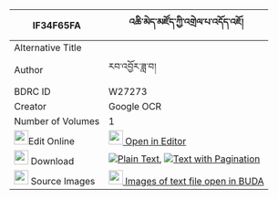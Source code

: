 |IF34F65FA|འཆི་མེད་མཛོད་ཀྱི་འགྲེལ་པ་འདོད་འཇོ། 
| --- | --- 
|Alternative Title |
|Author| རབ་འབྱོར་ཟླ་བ།
|BDRC ID | W27273
|Creator | Google OCR
|Number of Volumes| 1
|<img width="25" src="https://img.icons8.com/color/25/000000/edit-property.png">Edit Online| [<img width="25" src="https://avatars.githubusercontent.com/u/45091458?s=200&v=4"> Open in Editor](http://editor.openpecha.org/IF34F65FA)
|<img width="25" src="https://img.icons8.com/fluent/48/000000/download-2.png"/>  Download | [![](https://img.icons8.com/color/20/000000/txt.png)Plain Text](https://github.com/Openpecha/IF34F65FA/releases/download/v2/chime_dzo_kyi_drelpa_dojo_plain_IF34F65FA.zip), [![](https://img.icons8.com/color/20/000000/txt.png)Text with Pagination](https://github.com/Openpecha/IF34F65FA/releases/download/v2/chime_dzo_kyi_drelpa_dojo_pages_IF34F65FA.zip)
|<img width="25" src="https://img.icons8.com/plasticine/100/000000/pictures-folder.png"/>  Source Images | [<img width="25" src="https://library.bdrc.io/icons/BUDA-small.svg"> Images of text file open in BUDA](https://library.bdrc.io/show/bdr:W27273)